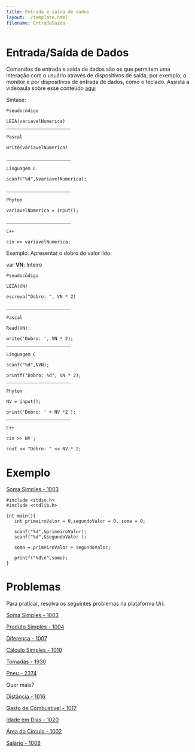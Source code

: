 ```yaml
---
title: Entrada e saída de dados
layout: ./template.html
filename: EntradaSaida
---
```



# Entrada/Saída de Dados

Comandos de entrada e saída de dados são os que permitem uma interação com o usuário através de dispositivos de saída, por exemplo, o monitor e por dispositivos de entrada de dados, como o teclado. Assista a videoaula sobre esse conteúdo [aqui](https://www.youtube.com/watch?v=sh_fBYbWXSA&ab_channel=COBI)

Sintaxe:

```
Pseudocódigo            
                        
LEIA(variavelNumerica) 
________________________
                                           
Pascal                    

write(variavelNumerica)            

________________________

Linguagem C

scanf("%d",&variavelNumerica);

________________________

Phyton

variavelNumerica = input();

________________________

C++

cin >> variavelNumerica;
```


Exemplo:
Apresentar o dobro do valor lido.

var **VN**: Inteiro

```
Pseudocódigo               
                           
LEIA(VN)                   
                           
escreva("Dobro: ", VN * 2) 
                           
________________________

Pascal                    

Read(VN);

write('Dobro: ', VN * 2);
________________________

Linguagem C

scanf("%d",&VN);

printf("Dobro: %d", VN * 2);
________________________

Phyton

NV = input();

print('Dobro: ' + NV *2 );
________________________

C++ 

cin >> NV ;

cout << "Dobro: " << NV * 2;

```


# Exemplo
[Soma Simples - 1003](https://www.beecrowd.com.br/judge/pt/problems/view/1003)

```
#include <stdio.h>
#include <stdlib.h>

int main(){
   int primeiroValor = 0,segundoValor = 0, soma = 0;

   scanf("%d",&primeiroValor);
   scanf("%d",&segundoValor );

   soma = primeiroValor + segundoValor;

   printf("%d\n",soma);
}
```

# Problemas
Para praticar, resolva os seguintes problemas na plataforma Uri:

[Soma Simples - 1003](https://www.beecrowd.com.br/judge/pt/problems/view/1003)

[Produto Simples - 1004](https://www.beecrowd.com.br/judge/pt/problems/view/1004)

[Diferença - 1007](https://www.beecrowd.com.br/judge/pt/problems/view/1007)

[Cálculo Simples - 1010](https://www.beecrowd.com.br/judge/pt/problems/view/1010)

[Tomadas - 1930](https://www.beecrowd.com.br/judge/pt/problems/view/1930)

[Pneu - 2374](https://www.beecrowd.com.br/judge/pt/problems/view/2374)

Quer mais?

[Distância - 1016](https://www.beecrowd.com.br/judge/pt/problems/view/1016)

[Gasto de Combustível - 1017](https://www.beecrowd.com.br/judge/pt/problems/view/1017)

[Idade em Dias - 1020](https://www.beecrowd.com.br/judge/pt/problems/view/1020)

[Área do Círculo - 1002](https://www.beecrowd.com.br/judge/pt/problems/view/1002)

[Salário - 1008](https://www.beecrowd.com.br/judge/pt/problems/view/1008)
